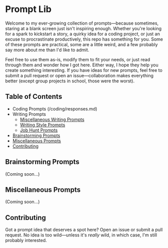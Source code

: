 # Prompt Lib

Welcome to my ever-growing collection of prompts—because sometimes, staring at a blank screen just isn't inspiring enough. Whether you're looking for a spark to kickstart a story, a quirky idea for a coding project, or just an excuse to procrastinate productively, this repo has something for you. Some of these prompts are practical, some are a little weird, and a few probably say more about me than I'd like to admit. 

Feel free to use them as-is, modify them to fit your needs, or just read through them and wonder how I got here. Either way, I hope they help you create something interesting. If you have ideas for new prompts, feel free to submit a pull request or open an issue—collaboration makes everything better (except group projects in school, those were the worst). 

## Table of Contents

- Coding Prompts (/coding/responses.md)
- Writing Prompts
    - [Miscellaneous Writing Prompts](/writing/misc.md)
    - [Writing Style Prompts](/writing/style.md)
    - [Job Hunt Prompts](/writing/jobhunt.md)
- [Brainstorming Prompts](#brainstorming-prompts)
- [Miscellaneous Prompts](#miscellaneous-prompts)
- [Contributing](#contributing)

## Brainstorming Prompts

(Coming soon...)

## Miscellaneous Prompts

(Coming soon...)

## Contributing

Got a prompt idea that deserves a spot here? Open an issue or submit a pull request. No idea is too wild—unless it's *really* wild, in which case, I'm still probably interested.
